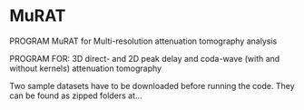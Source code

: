 # MuRAT
PROGRAM MuRAT for Multi-resolution attenuation tomography analysis

PROGRAM FOR: 3D direct- and 2D peak delay and coda-wave (with and without kernels) attenuation tomography

Two sample datasets have to be downloaded before running the code. They can be found as zipped folders at...
